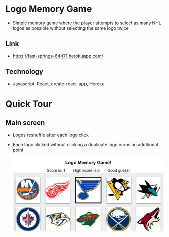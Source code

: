 # Logo Memory Game

- Simple memory game where the player attempts to select as many NHL logos as possible without selecting the same logo twice

## Link

- https://fast-springs-64471.herokuapp.com/

## Technology

- Javascript, React, create-react-app, Heroku

# Quick Tour

## Main screen

- Logos reshuffle after each logo click
- Each logo clicked without clicking a duplicate logo earns an additional point

  ![](screenshots/game.JPG)
